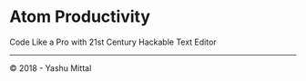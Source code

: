 # Atom Productivity

Code Like a Pro with 21st Century Hackable Text Editor

***

© 2018 - Yashu Mittal


